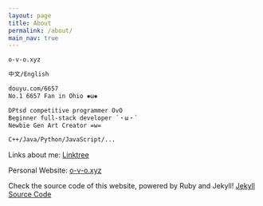 ```yaml
---
layout: page
title: About
permalink: /about/
main_nav: true
---
```

```txt
o-v-o.xyz

中文/English

douyu.com/6657
No.1 6657 Fan in Ohio ✺ω✺

DPtsd competitive programmer OvO
Beginner full-stack developer ´・ω・`
Newbie Gen Art Creator =w=

C++/Java/Python/JavaScript/...

```

Links about me: [Linktree](https://linktr.ee/ohiowjq)

Personal Website: [o-v-o.xyz](o-v-o.xyz)

Check the source code of this website, powered by Ruby and Jekyll! [Jekyll Source Code](https://github.com/onetrue-6657/onetrue-6657.github.io/)
